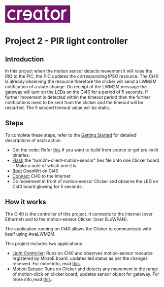 ![Creator Logo](../images/creatorlogo.png)

# Project 2 - PIR light controller

## Introduction

In this project when the motion sensor detects movement it will raise the IRQ to the PIC, the PIC updates the corresponding IPSO resource. The Ci40 is already observing the resource therefore the clicker will send a LWM2M notification of a state change. On receipt of the LWM2M message the gateway will turn on the LEDs on the Ci40 for a period of 5 seconds. If further movement is detected within the timeout period then the further notifications need to be sent from the clicker and the timeout will be restarted. The 5 second timeout value will be static.

## Steps
To complete these steps, refer to the [Getting Started](../GettingStarted.md) for detailed descriptions of each action.

* Get the code: Refer [this](../GettingStarted.md#getting-the-code) if you want to build from source or get pre-built binaries.
* [Flash](../GettingStarted.md#programming-a-6lowpan-clicker) the "lwm2m-client-motion-sensor" hex file onto one Clicker board - Make a note of which one it is
* [Boot](../GettingStarted.md#running-ci40-board) OpenWrt on Ci40
* [Connect](../GettingStarted.md#connecting-ci40-to-the-internet) Ci40 to the Internet
* Do movement in front of motion-sensor Clicker and observe the LED on Ci40 board glowing for 5 seconds.

## How it works
The Ci40 is the controller of this project. It connects to the Internet (over Ethernet) and to the motion-sensor Clicker (over 6LoWPAN).

The application running on Ci40 allows the Clicker to communicate with itself using AwaLWM2M.

This project includes two applications
* [Light Controller](https://github.com/CreatorKit/light-controller): Runs on Ci40 and observes motion-sensor resource registered by MikroE board, updates led status as per the changes received. For more info, read [this](https://github.com/CreatorKit/light-controller/blob/master/README.md).
* [Motion Sensor](https://github.com/CreatorKit/motion-sensor): Runs on Clicker and detects any movement in the range of motion-click on clicker board, updates sensor object for gateway. For more info,read [this](https://github.com/CreatorKit/motion-sensor/blob/master/README.md).
